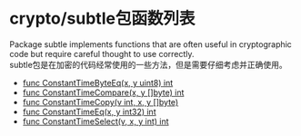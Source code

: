 # crypto/subtle包函数列表

Package subtle implements functions that are often useful in cryptographic code but require careful thought to use correctly.  
subtle包是在加密的代码经常使用的一些方法，但是需要仔细考虑并正确使用。

- [func ConstantTimeByteEq(x, y uint8) int](ConstantTimeByteEq.md) 
- [func ConstantTimeCompare(x, y []byte) int](ConstantTimeCompare.md)  
- [func ConstantTimeCopy(v int, x, y []byte)](ConstantTimeCopy.md)  
- [func ConstantTimeEq(x, y int32) int](ConstantTimeEq.md)  
- [func ConstantTimeSelect(v, x, y int) int](ConstantTimeSelect.md)